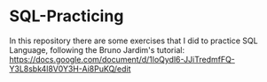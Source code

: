 # SQL-Practicing
In this repository there are some exercises that I did to practice SQL Language, following the Bruno Jardim's tutorial: https://docs.google.com/document/d/1loQydl6-JJiTredmfFQ-Y3L8sbk4l8V0Y3H-Ai8PuKQ/edit
